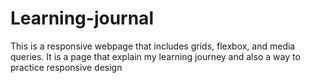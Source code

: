 # Learning-journal

This is a responsive webpage that includes grids, flexbox, and media queries.
It is a page that explain my learning journey and also a way to practice responsive design
